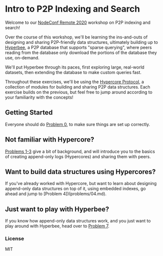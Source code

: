 # Intro to P2P Indexing and Search
Welcome to our [NodeConf Remote 2020](https://www.nodeconfremote.com/) workshop on P2P indexing and search! 

Over the course of this workshop, we'll be learning the ins-and-outs of designing and sharing P2P-friendly data structures, ultimately building up to [Hyperbee](https://github.com/mafintosh/hyperbee), a P2P database that supports "sparse querying", where peers reading from the database only download the portions of the database they use, on-demand. 

We'll put Hyperbee through its paces, first exploring large, real-world datasets, then extending the database to make custom queries fast.

Throughout these exercises, we'll be using the [Hypercore Protocol](https://hypercore-protocol.org), a collection of modules for building and sharing P2P data structures. Each exercise builds on the previous, but feel free to jump around according to your familiarity with the concepts!

## Getting Started
Everyone should do [Problem 0](problems/00.md), to make sure things are set up correctly.

## Not familiar with Hypercore?
[Problems 1-3](problems/01.md) give a bit of background, and will introduce you to the basics of creating append-only logs (Hypercores) and sharing them with peers.

## Want to build data structures using Hypercores?
If you've already worked with Hypercore, but want to learn about designing append-only data structures on top of it, using embedded indexes, go ahead and jump to [Problem 4])(problems/04.md).

## Just want to play with Hyperbee?
If you know how append-only data structures work, and you just want to play around with Hyperbee, head over to [Problem 7](problem/07.md).

### License
MIT
